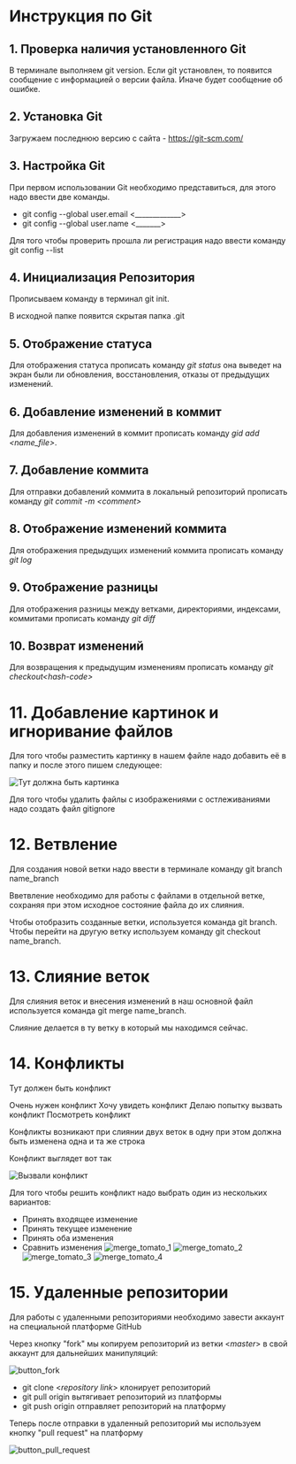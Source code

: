 # Инструкция по Git

## 1. Проверка наличия установленного Git

В терминале выполняем git version.
Если git установлен, то появится сообщение с информацией о версии файла.
Иначе будет сообщение об ошибке.

## 2. Установка Git

Загружаем последнюю версию с сайта - https://git-scm.com/

## 3. Настройка Git

При первом использовании Git необходимо представиться, для этого надо ввести две команды.

* git config --global user.email <_____________>
* git config --global user.name  <_______>


Для того чтобы проверить прошла ли регистрация надо ввести команду git config --list

## 4. Инициализация Репозитория

Прописываем команду в терминал git init.

В исходной папке появится скрытая папка .git

## 5. Отображение статуса

Для отображения статуса прописать команду *git status* она выведет на экран были ли обновления, восстановления, отказы от предыдущих изменений. 

## 6. Добавление изменений в коммит

Для добавления изменений в коммит прописать команду *gid add <name_file>*.

## 7. Добавление коммита

Для отправки добавлений коммита в локальный репозиторий прописать команду *git commit -m <*comment*>*

## 8. Отображение изменений коммита

Для отображения предыдущих изменений коммита прописать команду *git log*

## 9. Отображение разницы

Для отображения разницы между ветками, директориями, индексами, коммитами прописать команду *git diff*

## 10. Возврат изменений

Для возвращения к предыдущим изменениям прописать команду *git checkout<*hash-code*>*

# 11. Добавление картинок и игноривание файлов

Для того чтобы разместить картинку в нашем файле надо добавить её в папку и после этого пишем следующее:

![Тут должна быть картинка](Git-logo.png) 

Для того чтобы удалить файлы с изображениями с остлеживаниями надо создать файл gitignore

# 12. Ветвление

Для создания новой ветки надо ввести в терминале команду git branch name_branch

Вветвление необходимо для работы с файлами в отдельной ветке, сохраняя при этом исходное состояние файла до их слияния.

Чтобы отобразить созданные ветки, используется команда git branch.
Чтобы перейти на другую  ветку используем команду git checkout name_branch.

# 13. Слияние веток

Для слияния веток и внесения изменений в наш основной файл используется команда git merge name_branch.

Слияние делается в ту ветку в который мы находимся сейчас.

# 14. Конфликты

Тут должен быть конфликт

Очень нужен конфликт
Хочу увидеть конфликт
Делаю попытку вызвать конфликт
Посмотреть конфликт 

Конфликты возникают при слиянии двух веток в одну при этом должна быть изменена одна и та же строка

Конфликт выглядет вот так

![Вызвали конфликт](Conflict_example_1.png)

Для того чтобы решить конфликт надо выбрать один из нескольких вариантов:
* Принять входящее изменение
* Принять текущее изменение
* Принять оба изменения
* Сравнить изменения
![merge_tomato_1](merge_tomato_1.png)
![merge_tomato_2](merge_tomato_2.png)
![merge_tomato_3](merge_tomato_3.png)
![merge_tomato_4](merge_tomato_4.png)

# 15. Удаленные репозитории

Для работы с удаленными репозиториями необходимо завести аккаунт на специальной платформе GitHub

Через кнопку "fork" мы копируем репозиторий из ветки <*master*> в свой аккаунт для дальнейших манипуляций:

![button_fork](button_fork.png)

* git clone <*repository link*> клонирует репозиторий
* git pull origin вытягивает репозиторий из платформы
* git push origin отправляет репозиторий на платформу

Теперь после отправки в удаленный репозиторий мы используем кнопку "pull request" на платформу

![button_pull_request](button_pull_request.png)
